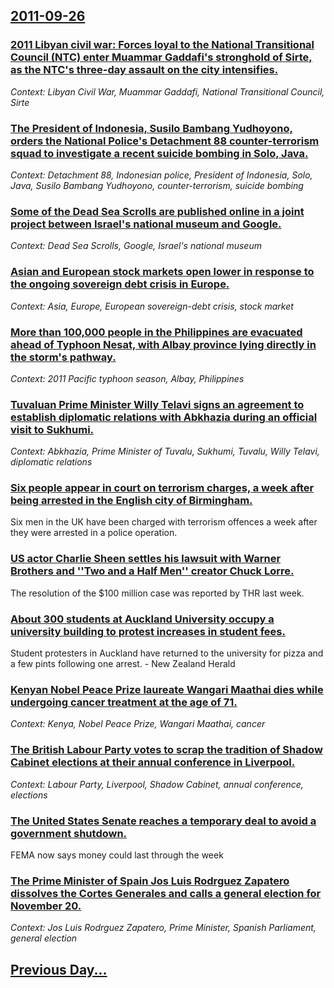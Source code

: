 ## [2011-09-26](/news/2011/09/26/index.md)

### [2011 Libyan civil war: Forces loyal to the National Transitional Council (NTC) enter Muammar Gaddafi's stronghold of Sirte, as the NTC's three-day assault on the city intensifies. ](/news/2011/09/26/2011-libyan-civil-war-forces-loyal-to-the-national-transitional-council-ntc-enter-muammar-gaddafi-s-stronghold-of-sirte-as-the-ntc-s-thr.md)
_Context: Libyan Civil War, Muammar Gaddafi, National Transitional Council, Sirte_

### [The President of Indonesia, Susilo Bambang Yudhoyono, orders the National Police's Detachment 88 counter-terrorism squad to investigate a recent suicide bombing in Solo, Java. ](/news/2011/09/26/the-president-of-indonesia-susilo-bambang-yudhoyono-orders-the-national-police-s-detachment-88-counter-terrorism-squad-to-investigate-a-re.md)
_Context: Detachment 88, Indonesian police, President of Indonesia, Solo, Java, Susilo Bambang Yudhoyono, counter-terrorism, suicide bombing_

### [Some of the Dead Sea Scrolls are published online in a joint project between Israel's national museum and Google. ](/news/2011/09/26/some-of-the-dead-sea-scrolls-are-published-online-in-a-joint-project-between-israel-s-national-museum-and-google.md)
_Context: Dead Sea Scrolls, Google, Israel's national museum_

### [Asian and European stock markets open lower in response to the ongoing sovereign debt crisis in Europe. ](/news/2011/09/26/asian-and-european-stock-markets-open-lower-in-response-to-the-ongoing-sovereign-debt-crisis-in-europe.md)
_Context: Asia, Europe, European sovereign-debt crisis, stock market_

### [More than 100,000 people in the Philippines are evacuated ahead of Typhoon Nesat, with Albay province lying directly in the storm's pathway. ](/news/2011/09/26/more-than-100-000-people-in-the-philippines-are-evacuated-ahead-of-typhoon-nesat-with-albay-province-lying-directly-in-the-storm-s-pathway.md)
_Context: 2011 Pacific typhoon season, Albay, Philippines_

### [Tuvaluan Prime Minister Willy Telavi signs an agreement to establish diplomatic relations with Abkhazia during an official visit to Sukhumi. ](/news/2011/09/26/tuvaluan-prime-minister-willy-telavi-signs-an-agreement-to-establish-diplomatic-relations-with-abkhazia-during-an-official-visit-to-sukhumi.md)
_Context: Abkhazia, Prime Minister of Tuvalu, Sukhumi, Tuvalu, Willy Telavi, diplomatic relations_

### [Six people appear in court on terrorism charges, a week after being arrested in the English city of Birmingham. ](/news/2011/09/26/six-people-appear-in-court-on-terrorism-charges-a-week-after-being-arrested-in-the-english-city-of-birmingham.md)
Six men in the UK have been charged with terrorism offences a week after they were arrested in a police operation.

### [US actor Charlie Sheen settles his lawsuit with Warner Brothers and ''Two and a Half Men'' creator Chuck Lorre. ](/news/2011/09/26/us-actor-charlie-sheen-settles-his-lawsuit-with-warner-brothers-and-two-and-a-half-men-creator-chuck-lorre.md)
The resolution of the $100 million case was reported by THR last week.

### [About 300 students at Auckland University occupy a university building to protest increases in student fees. ](/news/2011/09/26/about-300-students-at-auckland-university-occupy-a-university-building-to-protest-increases-in-student-fees.md)
Student protesters in Auckland have returned to the university for pizza and a few pints following one arrest. - New Zealand Herald

### [Kenyan Nobel Peace Prize laureate Wangari Maathai dies while undergoing cancer treatment at the age of 71. ](/news/2011/09/26/kenyan-nobel-peace-prize-laureate-wangari-maathai-dies-while-undergoing-cancer-treatment-at-the-age-of-71.md)
_Context: Kenya, Nobel Peace Prize, Wangari Maathai, cancer_

### [The British Labour Party votes to scrap the tradition of Shadow Cabinet elections at their annual conference in Liverpool. ](/news/2011/09/26/the-british-labour-party-votes-to-scrap-the-tradition-of-shadow-cabinet-elections-at-their-annual-conference-in-liverpool.md)
_Context: Labour Party, Liverpool, Shadow Cabinet, annual conference, elections_

### [The United States Senate reaches a temporary deal to avoid a government shutdown. ](/news/2011/09/26/the-united-states-senate-reaches-a-temporary-deal-to-avoid-a-government-shutdown.md)
FEMA now says money could last through the week

### [The Prime Minister of Spain Jos Luis Rodrguez Zapatero dissolves the Cortes Generales and calls a general election for November 20. ](/news/2011/09/26/the-prime-minister-of-spain-jose-luis-rodriguez-zapatero-dissolves-the-cortes-generales-and-calls-a-general-election-for-november-20.md)
_Context: Jos Luis Rodrguez Zapatero, Prime Minister, Spanish Parliament, general election_

## [Previous Day...](/news/2011/09/25/index.md)

